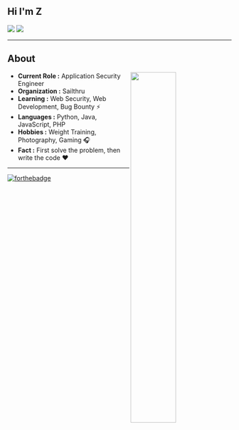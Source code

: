 ## Hi I'm Z
[![](https://img.shields.io/badge/LinkedIn-fangzway-blue)](https://www.linkedin.com/in/fangzway/)
[![](https://img.shields.io/badge/Gmail-fang.zway%40gmail.com-red)](mailto:fang.zway@gmail.com)

---------------------------------------------------------------------------------------------------------------------------------------------------------------------------------
## About
<img align="right" width="45%" height="45%" src="https://github-readme-stats.vercel.app/api?username=Layzhi&show_icons=true">

-  **Current Role :** Application Security Engineer
-  **Organization :** Sailthru
-  **Learning :** Web Security, Web Development, Bug Bounty :zap: 	
-  **Languages :** Python, Java, JavaScript, PHP 
-  **Hobbies :** Weight Training, Photography, Gaming :headphones:
-  **Fact :** First solve the problem, then write the code :heart: 


---------------------------------------------------------------------------------------------------------------------------------------------------------------------------------

[![forthebadge](https://forthebadge.com/images/badges/built-with-love.svg)](https://www.linkedin.com/in/fangzway/)
